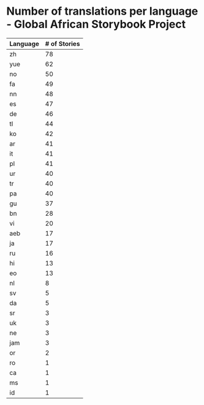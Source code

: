 # Number of translations per language - Global African Storybook Project

Language | # of Stories
-------- | ------------
zh | 78
yue | 62
no | 50
fa | 49
nn | 48
es | 47
de | 46
tl | 44
ko | 42
ar | 41
it | 41
pl | 41
ur | 40
tr | 40
pa | 40
gu | 37
bn | 28
vi | 20
aeb | 17
ja | 17
ru | 16
hi | 13
eo | 13
nl | 8
sv | 5
da | 5
sr | 3
uk | 3
ne | 3
jam | 3
or | 2
ro | 1
ca | 1
ms | 1
id | 1
